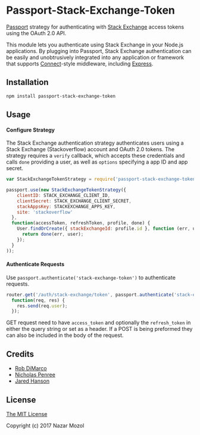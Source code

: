 # Passport-Stack-Exchange-Token

[Passport](http://passportjs.org/) strategy for authenticating with [Stack Exchange](https://stackexchange.com/)  access tokens using the OAuth 2.0 API.

This module lets you authenticate using Stack Exchange in your Node.js applications.
By plugging into Passport, Stack Exchange authentication can be easily and
unobtrusively integrated into any application or framework that supports
[Connect](http://www.senchalabs.org/connect/)-style middleware, including
[Express](http://expressjs.com/).

## Installation

```bash
npm install passport-stack-exchange-token
```

## Usage

#### Configure Strategy

The Stack Exchange authentication strategy authenticates users using a Stack Exchange (Stackoverflow)
account and OAuth 2.0 tokens.  The strategy requires a `verify` callback, which
accepts these credentials and calls `done` providing a user, as well as
`options` specifying a app ID and app secret.

```javascript
var StackExchangeTokenStrategy = require('passport-stack-exchange-token').Strategy;

passport.use(new StackExchangeTokenStrategy({
    clientID: STACK_EXCHANGE_CLIENT_ID,
    clientSecret: STACK_EXCHANGE_CLIENT_SECRET,
    stackAppsKey: STACKEXCHANGE_APPS_KEY,
    site: 'stackoverflow'
  },
  function(accessToken, refreshToken, profile, done) {
    User.findOrCreate({ stackExchangeId: profile.id }, function (err, user) {
      return done(err, user);
    });
  }
));
```

#### Authenticate Requests

Use `passport.authenticate('stack-exchange-token')` to authenticate requests.

```javascript
router.get('/auth/stack-exchange/token', passport.authenticate('stack-exchange-token'),
  function(req, res) {
    res.send(req.user);
  });
```

GET request need to have `access_token` and optionally the `refresh_token` in either the query string or set as a header.  If a POST is being preformed they can also be included in the body of the request.

## Credits

* [Rob DiMarco](https://github.com/robertdimarco)
* [Nicholas Penree](https://github.com/drudge)
* [Jared Hanson](https://github.com/jaredhanson)

## License

[The MIT License](https://opensource.org/licenses/MIT)

Copyright (c) 2017 Nazar Mozol
